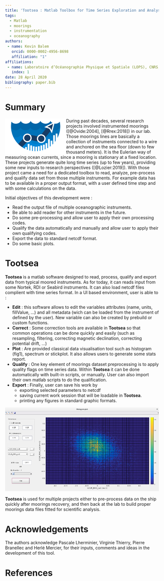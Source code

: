 ```yaml
---
title: 'Tootsea : Matlab Toolbox for Time Series Exploration and Analysis'
tags:
  - Matlab
  - moorings
  - instrumentation
  - oceanography
authors:
 - name: Kevin Balem
   orcid: 0000-0002-4956-8698
   affiliation: "1"
affiliations:
 - name: Laboratoire d’Océanographie Physique et Spatiale (LOPS), CNRS, IRD, Ifremer, IUEM, Univ. Brest, 29280 Plouzané, France
   index: 1
date: 28 April 2020
bibliography: paper.bib
---
```


<style>img[alt$="<"] {
  float: left;
}
</style>

# Summary

![image alt <](media/logo_v2_paper.png)

During past decades, several research projects involved instrumented moorings ([@Ovide:2004], [@Rrex:2018]) in our lab. Those moorings lines are basically a collection of instruments connected to a wire and anchored on the sea floor (down to few thousand meters). It is the Eulerian way of measuring ocean currents, since a mooring is stationary at a fixed location. These projects generate quite long time series (up to few years), providing some new inputs to research perspectives ([@Lozier:2019]).
With those project came a need for a dedicated toolbox to read, analyze, pre-process and qualify data set from those multiple instruments. For example data has to be available in a proper output format, with a user defined time step and with some calculations on the data.

Initial objectives of this development were :
  - Read the output file of multiple oceanographic instruments.
  - Be able to add reader for other instruments in the future.
  - Do some pre-processing and allow user to apply their own processing codes.
  - Qualify the data automatically and manually and allow user to apply their own qualifying codes.
  - Export the data to standard netcdf format.
  - Do some basic plots.

# Tootsea

**Tootsea** is a matlab software designed to read, process, qualify and export data from typical moored instruments. As for today, it can reads input from some Nortek, RDI or Seabird instruments. It can also load netcdf files complient with time series format. In a UI based environment, user is able to :
  - **Edit** : this software allows to edit the variables attributes (name, units, fillValue, ...) and all metadata (wich can be loaded from the instrument of defined by the user). New variable can also be created by prebuild or custom functions.
  - **Correct** : Some correction tools are available in **Tootsea** so that common operations can be done quickly and easily (such as resampling, filtering, correcting magnetic declination, correcting potential drift, ...)
  - **Plot** : Are provided classical data visualisation tool such as histogram (fig1), spectrum or stickplot. It also allows users to generate some stats report.
  - **Qualify** : One key element of moorings dataset preprocessing is to apply quality flags on time series data. Within **Tootsea** it can be done automatically with built-in scripts, or manually. User can also import their own matlab scripts to do the qualification.
  - **Export** : Finally, user can save his work by 
      - exporting selected parameters to netcdf
      - saving current work session that will be loadable in **Tootsea**.
      - printing any figures in standard graphic formats.

![Plot example.\label{fig:example}](media/histo2d_paper.png)

**Tootsea** is used for multiple projects either to pre-process data on the ship quickly after moorings recovery, and then back at the lab to build proper moorings data files fitted for scientific analysis.

# Acknowledgements

The authors acknowledge Pascale Lherminier, Virginie Thierry, Pierre Branellec and Herlé Mercier, for their inputs, comments and ideas in the development of this tool.  

# References
